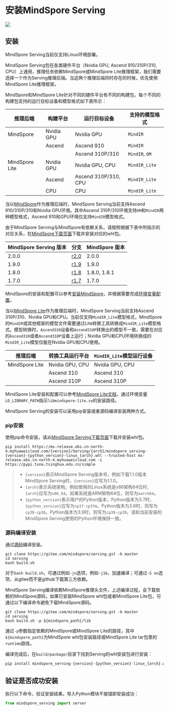 # 安装MindSpore Serving

<a href="https://gitee.com/mindspore/docs/blob/master/docs/serving/docs/source_zh_cn/serving_install.md" target="_blank"><img src="https://mindspore-website.obs.cn-north-4.myhuaweicloud.com/website-images/r2.0/resource/_static/logo_source.png"></a>

## 安装

MindSpore Serving当前仅支持Linux环境部署。

MindSpore Serving包在各类硬件平台（Nvidia GPU, Ascend 910/310P/310, CPU）上通用，推理任务依赖MindSpore或MindSpore Lite推理框架，我们需要选择一个作为Serving推理后端。当这两个推理后端同时存在的时候，优先使用MindSpore Lite推理框架。

MindSpore和MindSpore Lite针对不同的硬件平台有不同的构建包，每个不同的构建包支持的运行目标设备和模型格式如下表所示：

|推理后端|构建平台|运行目标设备|支持的模型格式|
|---------| --- | --- | -------- |
|MindSpore| Nvidia GPU | Nvidia GPU | `MindIR` |
|  | Ascend | Ascend 910 | `MindIR` |
|  |  | Ascend 310P/310 | `MindIR`, `OM` |
|MindSpore Lite| Nvidia GPU | Nvidia GPU, CPU | `MindIR_Lite` |
|  | Ascend | Ascend 310P/310, CPU | `MindIR_Lite` |
|  | CPU | CPU | `MindIR_Lite` |

当以[MindSpore](https://www.mindspore.cn/)作为推理后端时，MindSpore Serving当前支持Ascend 910/310P/310和Nvidia GPU环境。其中Ascend 310P/310环境支持`OM`和`MindIR`两种模型格式，Ascend 910和GPU环境仅支持`MindIR`模型格式。

由于MindSpore Serving与MindSpore有依赖关系，请按照根据下表中所指示的对应关系，在[MindSpore下载页面](https://www.mindspore.cn/versions)下载并安装对应的whl包。

| MindSpore Serving 版本       |                        分支                          | MindSpore 版本 |
| -----------------------------   | ---------------------------------------------------    | ---------------   |
|              2.0.0              | [r2.0](https://gitee.com/mindspore/serving/tree/r2.0/) |       2.0.0       |
|              1.9.0              | [r1.9](https://gitee.com/mindspore/serving/tree/r1.9/) |       1.9.0       |
|              1.8.0              | [r1.8](https://gitee.com/mindspore/serving/tree/r1.8/) |   1.8.0, 1.8.1    |
|              1.7.0              | [r1.7](https://gitee.com/mindspore/serving/tree/r1.7/) |       1.7.0       |

MindSpore的安装和配置可以参考[安装MindSpore](https://gitee.com/mindspore/mindspore#安装)，并根据需要完成[环境变量配置](https://gitee.com/mindspore/docs/blob/master/install/mindspore_ascend_install_pip.md#配置环境变量)。

当以[MindSpore Lite](https://www.mindspore.cn/lite)作为推理后端时，MindSpore Serving当前支持Ascend 310P/310、Nvidia GPU和CPU。当前仅支持`MindIR_Lite`模型格式，MindSpore的`MindIR`或其他框架的模型文件需要通过Lite转换工具转换成`MindIR_Lite`模型格式。模型转换时，`Ascend310`设备和`Ascend310P`转换出的模型不一致，需要在对应的`Ascend310`或者`Ascend310P`设备上运行；Nvidia GPU和CPU环境转换成的`MindIR_Lite`模型仅能在Nvidia GPU和CPU使用。

| 推理后端       | 转换工具运行平台 | `MindIR_Lite`模型运行设备    |
| -------------- | ---------------- | --------------- |
| MindSpore Lite | Nvidia GPU, CPU  | Nvidia GPU, CPU |
|                | Ascend 310       | Ascend 310      |
|                | Ascend 310P       | Ascend 310P      |

MindSpore Lite安装和配置可以参考[MindSpore Lite文档](https://www.mindspore.cn/lite/docs/zh-CN/master/index.html)，通过环境变量`LD_LIBRARY_PATH`指示`libmindspore-lite.so`的安装路径。

MindSpore Serving的安装可以采用pip安装或者源码编译安装两种方式。

### pip安装

使用pip命令安装，请从[MindSpore Serving下载页面](https://www.mindspore.cn/versions)下载并安装whl包。

 ```shell
pip install https://ms-release.obs.cn-north-4.myhuaweicloud.com/{version}/Serving/{arch}/mindspore_serving-{version}-{python_version}-linux_{arch}.whl --trusted-host ms-release.obs.cn-north-4.myhuaweicloud.com -i https://pypi.tuna.tsinghua.edu.cn/simple
```

> - `{version}`表示MindSpore Serving版本号，例如下载1.1.0版本MindSpore Serving时，`{version}`应写为1.1.0。
> - `{arch}`表示系统架构，例如使用的Linux系统是x86架构64位时，`{arch}`应写为`x86_64`。如果系统是ARM架构64位，则写为`aarch64`。
> - `{python_version}`表示用户的Python版本，Python版本为3.7时，`{python_version}`应写为`cp37-cp37m`。Python版本为3.8时，则写为`cp38-cp38`。Python版本为3.9时，则写为`cp39-cp39`。请和当前安装的MindSpore Serving使用的Python环境保持一致。

### 源码编译安装

通过[源码](https://gitee.com/mindspore/serving)编译安装。

```shell
git clone https://gitee.com/mindspore/serving.git -b master
cd serving
bash build.sh
```

对于`bash build.sh`，可通过例如`-jn`选项，例如`-j16`，加速编译；可通过`-S on`选项，从gitee而不是github下载第三方依赖。

MindSpore Serving编译依赖MindSpore推理头文件，上述编译过程，会下载依赖的MindSpore源码，如果已安装MindSpore whl包或者MindSpore Lite包，可通过以下编译命令避免下载MindSpore源码。

```shell
git clone https://gitee.com/mindspore/serving.git -b master
cd serving
bash build.sh -p ${mindspore_path}/lib
```

通过`-p`参数指定依赖的MindSpore或MindSpore Lite的路径，其中`${mindspore_path}`为MindSpore whl包安装路径或MindSpore Lite tar包里的`runtime`路径。

编译完成后，在`build/package/`目录下找到Serving的whl安装包进行安装：

```python
pip install mindspore_serving-{version}-{python_version}-linux_{arch}.whl
```

## 验证是否成功安装

执行以下命令，验证安装结果。导入Python模块不报错即安装成功：

```python
from mindspore_serving import server
```
